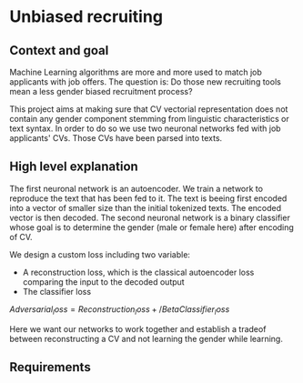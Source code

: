 # Unbiased recruiting

## Context and goal

Machine Learning algorithms are more and more used to match job applicants with job offers. The question is: Do those new recruiting tools mean a less gender biased recruitment process?

This project aims at making sure that CV vectorial representation does not contain any gender component  stemming from linguistic characteristics or text syntax. In order to do so we use two neuronal networks fed with job applicants' CVs. Those CVs have been parsed into texts.

## High level explanation

The first neuronal network is an autoencoder. We train a network to reproduce the text that has been fed to it. The text is beeing first encoded into a vector of smaller size than the initial tokenized texts. The encoded vector is then decoded. The second neuronal network is a binary classifier whose goal is to determine the gender (male or female here) after encoding of CV. 

We design a custom loss including two variable:
* A reconstruction loss, which is the classical autoencoder loss comparing the input to the decoded output
* The classifier loss

$Adversarial_loss = Reconstruction_loss + /Beta Classifier_loss$

Here we want our networks to work together and establish a tradeof between reconstructing a CV and not learning the gender while learning. 

## Requirements

